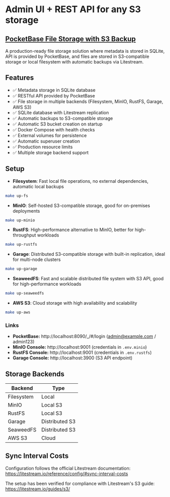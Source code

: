 # Admin UI + REST API for any S3 storage

## [PocketBase File Storage with S3 Backup](https://github.com/nativebpm/pocketbase)

A production-ready file storage solution where metadata is stored in SQLite, API is provided by PocketBase, and files are stored in S3-compatible storage or local filesystem with automatic backups via Litestream.

## Features

- ✅ Metadata storage in SQLite database
- ✅ RESTful API provided by PocketBase
- ✅ File storage in multiple backends (Filesystem, MinIO, RustFS, Garage, AWS S3)
- ✅ SQLite database with Litestream replication
- ✅ Automatic backups to S3-compatible storage
- ✅ Automatic S3 bucket creation on startup
- ✅ Docker Compose with health checks
- ✅ External volumes for persistence
- ✅ Automatic superuser creation
- ✅ Production resource limits
- ✅ Multiple storage backend support

## Setup

- **Filesystem**: Fast local file operations, no external dependencies, automatic local backups
```bash
make up-fs
```
- **MinIO**: Self-hosted S3-compatible storage, good for on-premises deployments
```bash
make up-minio
```
- **RustFS**: High-performance alternative to MinIO, better for high-throughput workloads
```bash
make up-rustfs
```
- **Garage**: Distributed S3-compatible storage with built-in replication, ideal for multi-node clusters
```bash
make up-garage
```
- **SeaweedFS**: Fast and scalable distributed file system with S3 API, good for high-performance workloads
```bash
make up-seaweedfs
```
- **AWS S3**: Cloud storage with high availability and scalability
```bash
make up-aws
```

### Links

- **PocketBase:** http://localhost:8090/_/#/login (admin@example.com / admin123)
- **MinIO Console:** http://localhost:9001 (credentials in `.env.minio`)
- **RustFS Console:** http://localhost:9001 (credentials in `.env.rustfs`)
- **Garage Console:** http://localhost:3900 (S3 API endpoint)

## Storage Backends

| Backend    | Type           |
|------------|----------------|
| Filesystem | Local          |
| MinIO      | Local S3       |
| RustFS     | Local S3       |
| Garage     | Distributed S3 |
| SeaweedFS  | Distributed S3 |
| AWS S3     | Cloud          |

## Sync Interval Costs

Configuration follows the official Litestream documentation: https://litestream.io/reference/config/#sync-interval-costs

The setup has been verified for compliance with Litestream's S3 guide: https://litestream.io/guides/s3/